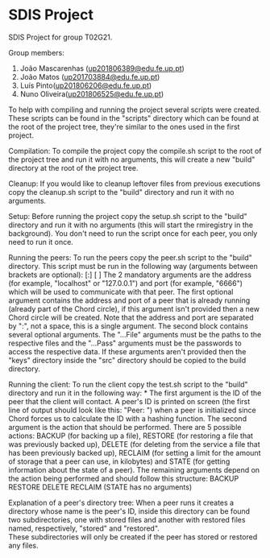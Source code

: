 # SDIS Project

SDIS Project for group T02G21.

Group members:

1. João Mascarenhas (up201806389@edu.fe.up.pt)
2. João Matos (up201703884@edu.fe.up.pt)
3. Luís Pinto(up201806206@edu.fe.up.pt)
4. Nuno Oliveira(up201806525@edu.fe.up.pt)



To help with compiling and running the project several scripts were created.  
These scripts can be found in the "scripts" directory which can be found at the root of the project tree, they're similar to the ones used in the first project.

Compilation:
To compile the project copy the compile.sh script to the root of the project tree and run it with no arguments, this will create a new "build" directory at the root of the project tree.

Cleanup:
If you would like to cleanup leftover files from previous executions copy the cleanup.sh script to the "build" directory and run it with no arguments.

Setup:
Before running the project copy the setup.sh script to the "build" directory and run it with no arguments (this will start the rmiregistry in the background). You don't need to run the script once for each peer, you only need to run it once.

Running the peers:
To run the peers copy the peer.sh script to the "build" directory. This script must be run in the following way (arguments between brackets are optional):
<path to script> <addr> <port> [<addr>:<port>] [<keystoreFile> <keystorePass> <truststoreFile> <keystorePass>]
The 2 mandatory arguments are the address (for example, "localhost" or "127.0.0.1") and port (for example, "6666") which will be used to communicate with that peer.
The first optional argument contains the address and port of a peer that is already running (already part of the Chord circle), if this argument isn't provided then a new Chord circle will be created. Note that the address and port are separated by ":", not a space, this is a single argument.
The second block contains several optional arguments. The "...File" arguments must be the paths to the respective files and the "...Pass" arguments must be the passwords to access the respective data. If these arguments aren't provided then the "keys" directory inside the "src" directory should be copied to the build directory.

Running the client:
To run the client copy the test.sh script to the "build" directory and run it in the following way:
<path to script> <peer id> <action> <args>*
The first argument is the ID of the peer that the client will contact. A peer's ID is printed on screen (the first line of output should look like this: "Peer: <id>") when a peer is initialized since Chord forces us to calculate the ID with a hashing function.
The second argument is the action that should be performed. There are 5 possible actions: BACKUP (for backing up a file), RESTORE (for restoring a file that was previously backed up), DELETE (for deleting from the service a file that has been previously backed up), RECLAIM (for setting a limit for the amount of storage that a peer can use, in kilobytes) and STATE (for getting information about the state of a peer).
The remaining arguments depend on the action being performed and should follow this structure:
BACKUP <path to file being backed up> <replication degree>
RESTORE <path to file being restored>
DELETE <path to file being deleted>
RECLAIM <storage limit in kilobytes>
(STATE has no arguments)

Explanation of a peer's directory tree:
When a peer runs it creates a directory whose name is the peer's ID, inside this directory can be found two subdirectories, one with stored files and another with restored files named, respectively, "stored" and "restored".  
These subdirectories will only be created if the peer has stored or restored any files.

